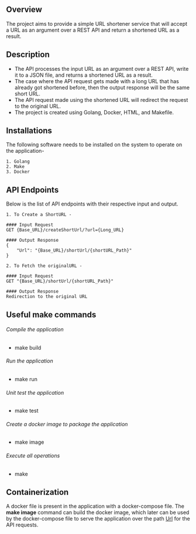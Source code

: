 ## Overview

The project aims to provide a simple URL shortener service that will accept a URL as an argument over a REST API and return a shortened URL as a result.

## Description

- The API processes the input URL as an argument over a REST API, write it to a JSON file, and returns a shortened URL as a result.
- The case where the API request gets made with a long URL that has already got shortened before, then the output response will be the same short URL.
- The API request made using the shortened URL will redirect the request to the original URL.
- The project is created using Golang, Docker, HTML, and Makefile.

## Installations

The following software needs to be installed on the system to operate on the application-
```
1. Golang
2. Make
3. Docker
```

## API Endpoints

Below is the list of API endpoints with their respective input and output.
```
1. To Create a ShortURL -

#### Input Request
GET {Base_URL}/createShortUrl/?url={Long_URL}

#### Output Response
{
    "Url": "{Base_URL}/shortUrl/{shortURL_Path}"
}
```
```
2. To Fetch the originalURL -

#### Input Request
GET "{Base_URL}/shortUrl/{shortURL_Path}"

#### Output Response
Redirection to the original URL
```

## Useful make commands

###### Compile the application
- make build

###### Run the application
- make run

###### Unit test the application
- make test

###### Create a docker image to package the application
- make image

###### Execute all operations
- make

## Containerization

A docker file is present in the application with a docker-compose file. The **make image** command can build the docker image, which later can be used by the docker-compose file to serve the application over the path [Url]({Base_URL}) for the API requests.